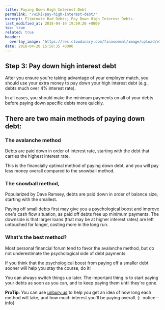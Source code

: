 ```yaml
---
title: Paying Down High Interest Debt
permalink: "/wiki/pay-high-interest-debt/"
excerpt: Eliminate Bad Debts; Pay Down High Interest Debts.
last_modified_at: 2018-04-19 19:59:26 +0000
toc: true
related: true
header:
  overlay_image: "https://res.cloudinary.com/financemnl/image/upload/v1524808249/Header%20Images/pexels-photo-259200.jpg"
date: 2018-04-20 15:50:35 +0000
---
```


## Step 3: Pay down high interest debt

After you ensure you're taking advantage of your employer match, you should use your extra money to pay down your high interest debt (e.g., debts much over 4% interest rate).

In all cases, you should make the minimum payments on all of your debts before paying down specific debts more quickly.

## There are two main methods of paying down debt:

### The **avalanche method**

Debts are paid down in order of interest rate, starting with the debt that carries the highest interest rate.

This is the financially optimal method of paying down debt, and you will pay less money overall compared to the snowball method.

### The **snowball method**,

Popularized by Dave Ramsey, debts are paid down in order of balance size, starting with the smallest.

Paying off small debts first may give you a psychological boost and improve one's cash flow situation, as paid off debts free up minimum payments. The downside is that larger loans (that may be at higher interest rates) are left untouched for longer, costing more in the long run.

### What's the best method?

Most personal financial forum tend to favor the avalanche method, but do not underestimate the psychological side of debt payments.

If you think that the psychological boost from paying off a smaller debt sooner will help you stay the course, do it!

You can always switch things up later. The important thing is to start paying your debts as soon as you can, and to keep paying them until they're gone.

**ProTip**: You can use [unbury.us](unbury.us) to help you get an idea of how long each method will take, and how much interest you'll be paying overall.
{: .notice--info}
